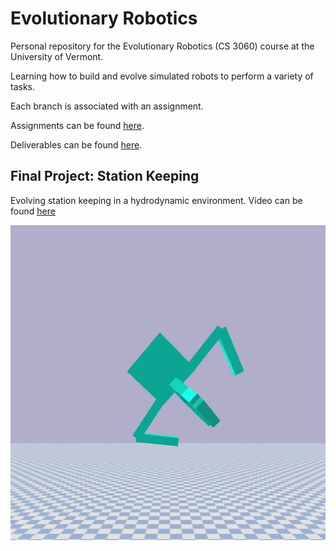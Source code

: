# Evolutionary Robotics
Personal repository for the Evolutionary Robotics (CS 3060) course at the University of Vermont.

Learning how to build and evolve simulated robots to perform a variety of tasks.

Each branch is associated with an assignment.

Assignments can be found [here](https://www.reddit.com/r/ludobots/wiki/installation/).

Deliverables can be found [here](https://www.youtube.com/playlist?list=PLjP8SIESqGxkFOJcTzQwaoRhby7JkXoZs).

## Final Project: Station Keeping
Evolving station keeping in a hydrodynamic environment. Video can be found [here](https://www.youtube.com/watch?v=o2zA9elkmh4)

![Station Keeping](assets/FluidDynamics.gif "Station Keeping")


